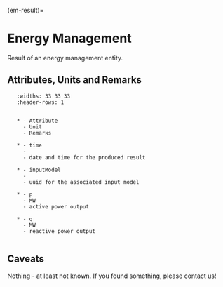 (em-result)=

# Energy Management

Result of an energy management entity.

## Attributes, Units and Remarks

```{list-table}
   :widths: 33 33 33
   :header-rows: 1


   * - Attribute
     - Unit
     - Remarks

   * - time
     -
     - date and time for the produced result

   * - inputModel
     -
     - uuid for the associated input model

   * - p
     - MW
     - active power output

   * - q
     - MW
     - reactive power output


```

## Caveats

Nothing - at least not known.
If you found something, please contact us!
